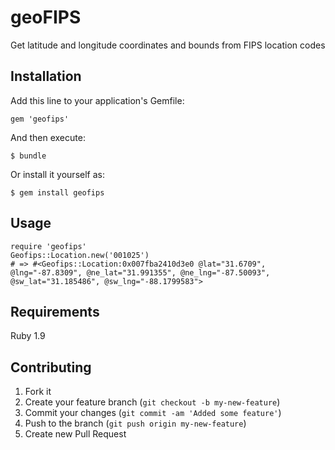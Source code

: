 # geoFIPS

Get latitude and longitude coordinates and bounds from FIPS location codes

## Installation

Add this line to your application's Gemfile:

    gem 'geofips'

And then execute:

    $ bundle

Or install it yourself as:

    $ gem install geofips

## Usage

    require 'geofips'
    Geofips::Location.new('001025')
    # => #<Geofips::Location:0x007fba2410d3e0 @lat="31.6709", @lng="-87.8309", @ne_lat="31.991355", @ne_lng="-87.50093", @sw_lat="31.185486", @sw_lng="-88.1799583"> 

## Requirements

Ruby 1.9

## Contributing

1. Fork it
2. Create your feature branch (`git checkout -b my-new-feature`)
3. Commit your changes (`git commit -am 'Added some feature'`)
4. Push to the branch (`git push origin my-new-feature`)
5. Create new Pull Request
